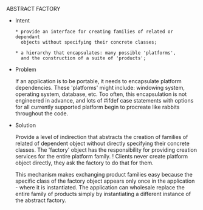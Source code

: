    ABSTRACT FACTORY


- Intent

      * provide an interface for creating families of related or dependant 
        objects without specifying their concrete classes;
        
      * a hierarchy that encapsulates: many possible 'platforms',
        and the construction of a suite of 'products';

- Problem

    If an application is to be portable, it needs to encapsulate platform dependencies.
    These 'platforms' might include: windowing system, operating system, database, etc.
    Too often, this encapsulation is not engineered in advance, and lots of #ifdef case
    statements with options for all currently supported platform begin to procreate like
    rabbits throughout the code.
   
- Solution

    Provide a level of indirection that abstracts the creation of families of related
    of dependent object without directly specifying their concrete classes.
    The 'factory' object has the responsibility for providing creation services for the 
    entire platform family.
    ! Clients never create platform object directly, they ask the factory to do that for them.
    
    This mechanism makes exchanging product families easy because the specific class
    of the factory object appears only once in the application - where it is instantiated.
    The application can wholesale replace the entire family of products simply by instantiating
    a different instance of the abstract factory. 

